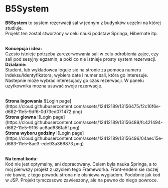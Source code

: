 # B5System
<b>B5System</b> to system rezerwacji sal w jednym z budynków uczelni na której studiuje. </br>
Projekt ten zostal stworzony w celu nauki podstaw Springa, Hibernate itp.  </br> </br>

<b>Koncepcja i idea:</b> </br>
Czesto istnieje potrzeba zarezerwowania sali w celu odrobienia zajec, czy sali pod sesyjny egzamin, a poki co nie istnieje prosty system rezerwacji.
</br>
<b>Dzialanie: </b> </br>
Student, lub wykladowca loguje sie na stronie za pomoca numeru indeksu/identyfikatora, wybiera date i numer sali, która go interesuje.
Nastepnie moze wybrac interesujacy go czas rezerwacji. W panelu uzytkownika mozna usuwać swoje rezerwacje.

</br>
<b>Strona logowania</b>
![Login page](https://cloud.githubusercontent.com/assets/12412189/13156475/f2c16f6e-d682-11e5-9df6-0d73ed071472.png)

</br>
<b>Strona glowna</b>
![Login page](https://cloud.githubusercontent.com/assets/12412189/13156489/fc421494-d682-11e5-91f6-ac8ad636fa5f.png)

</br>
<b>Strona wyboru godziny</b>
![Login page](https://cloud.githubusercontent.com/assets/12412189/13156496/04aec15e-d683-11e5-8ae3-ede93a366873.png)


</br><b>Na temat kodu: </b> </br>
Kod nie jest optymalny, ani dopracowany. Celem byla nauka Springa, a to moj pierwszy projekt z uzyciem tego Frameworka. 
Front-endem sie raczej nie bawie, z tego powodu strona nie olsniewa wygladem. Podobnie jak kod w JSP.
Projekt tymczasowo zawieszony, ale na pewno do niego powroce.
